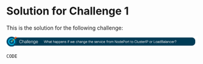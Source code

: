 # Solution for Challenge 1

This is the solution for the following challenge:

![Challenge 1](../../img/challenge1.png?raw=true "Challenge 1")






```
CODE
```

